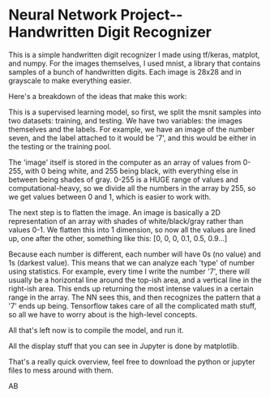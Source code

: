 # Neural Network Project--Handwritten Digit Recognizer

This is a simple handwritten digit recognizer I made using tf/keras, matplot, and numpy. For the images themselves, I used mnist, a library that contains samples of a bunch of handwritten digits. Each image is 28x28 and in grayscale to make everything easier.

Here's a breakdown of the ideas that make this work:

This is a supervised learning model, so first, we split the msnit samples into two datasets: training, and testing. We have two variables: the images themselves and the labels. For example, we have an image of the number seven, and the label attached to it would be '7', and this would be either in the testing or the training pool.

The 'image' itself is stored in the computer as an array of values from 0-255, with 0 being white, and 255 being black, with everything else in between being shades of gray. 0-255 is a HUGE range of values and computational-heavy, so we divide all the numbers in the array by 255, so we get values between 0 and 1, which is easier to work with.

The next step is to flatten the image. An image is basically a 2D representation of an array with shades of white/black/gray rather than values 0-1. We flatten this into 1 dimension, so now all the values are lined up, one after the other, something like this: [0, 0, 0, 0.1, 0.5, 0.9...] 

Because each number is different, each number will have 0s (no value) and 1s (darkest value). This means that we can analyze each 'type' of number using statistics. For example, every time I write the number '7', there will usually be a horizontal line around the top-ish area, and a vertical line in the right-ish area. This ends up returning the most intense values in a certain range in the array. The NN sees this, and then recognizes the pattern that a '7' ends up being. Tensorflow takes care of all the complicated math stuff, so all we have to worry about is the high-level concepts.

All that's left now is to compile the model, and run it. 

All the display stuff that you can see in Jupyter is done by matplotlib.

That's a really quick overview, feel free to download the python or jupyter files to mess around with them. 

AB
